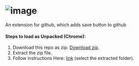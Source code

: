 # ![image](https://user-images.githubusercontent.com/43115551/136692532-c4b77b59-e7de-461d-89b3-a45a36a02203.png)

An extension for github, which adds save button to github

#### Steps to load as Unpacked (Chrome): 
1. Download this repo as zip: [Download zip](https://github.com/vj-abishek/saved/archive/main.zip).
1. Extract the zip file.
1. Follow instructions Here: [link](https://webkul.com/blog/how-to-install-the-unpacked-extension-in-chrome/) (select the extracted folder).
